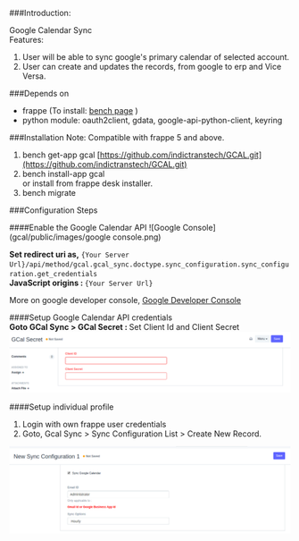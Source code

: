 ###Introduction:

Google Calendar Sync<br>
Features:

1. User will be able to sync google's primary calendar of selected account.
2. User can create and updates the records, from google to erp and Vice Versa.


###Depends on
- frappe (To install: [bench page](https://github.com/frappe/bench) )
- python module: oauth2client, gdata, google-api-python-client, keyring

###Installation
Note: Compatible with frappe 5 and above.

1. bench get-app gcal [https://github.com/indictranstech/GCAL.git](https://github.com/indictranstech/GCAL.git)
2. bench install-app gcal<br>or install from frappe desk installer.
3. bench migrate


###Configuration Steps


####Enable the Google Calendar API
![Google Console](gcal/public/images/google console.png)

<b>Set redirect uri as,</b> `{Your Server Url}/api/method/gcal.gcal_sync.doctype.sync_configuration.sync_configuration.get_credentials` <br>
<b>JavaScript origins : </b> `{Your Server Url}`

More on google developer console, [Google Developer Console](https://developers.google.com/console/help/new/)

####Setup Google Calendar API credentials
<br> <b> Goto GCal Sync > GCal Secret : </b>  Set Client Id and Client Secret
![GCal Sync > GCal Secret](gcal/public/images/GcalSecret.png)

####Setup individual profile
<br>
1. Login with own frappe user credentials
2. Goto, Gcal Sync > Sync Configuration List > Create New Record.

![Gcal Sync > Sync Configuration List > Create New Record](gcal/public/images/SyncConfig.png)

